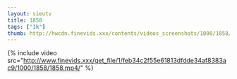 ```yaml
--- 
layout: sieutv
title: 1858
tags: ["1k"]
thumb: http://hwcdn.finevids.xxx/contents/videos_screenshots/1000/1858/preview.mp4.jpg
---
```

{% include video src="http://www.finevids.xxx/get_file/1/feb34c2f55e61813dfdde34af8383ac9/1000/1858/1858.mp4/" %} 
